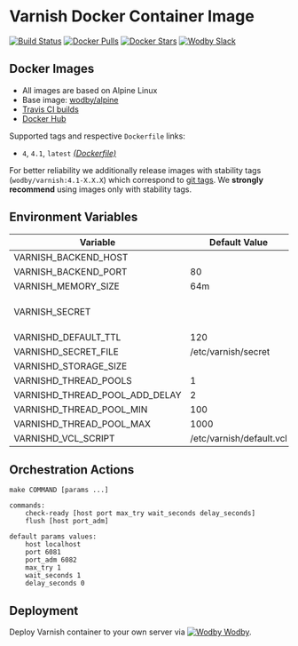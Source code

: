 # Varnish Docker Container Image

[![Build Status](https://travis-ci.org/wodby/varnish.svg?branch=master)](https://travis-ci.org/wodby/varnish)
[![Docker Pulls](https://img.shields.io/docker/pulls/wodby/varnish.svg)](https://hub.docker.com/r/wodby/varnish)
[![Docker Stars](https://img.shields.io/docker/stars/wodby/varnish.svg)](https://hub.docker.com/r/wodby/varnish)
[![Wodby Slack](http://slack.wodby.com/badge.svg)](http://slack.wodby.com)

## Docker Images

* All images are based on Alpine Linux
* Base image: [wodby/alpine](https://github.com/wodby/alpine)
* [Travis CI builds](https://travis-ci.org/wodby/varnish) 
* [Docker Hub](https://hub.docker.com/r/wodby/varnish)

Supported tags and respective `Dockerfile` links:

* `4`, `4.1`, `latest` [_(Dockerfile)_](https://github.com/wodby/varnish/tree/master/4/Dockerfile)

For better reliability we additionally release images with stability tags (`wodby/varnish:4.1-X.X.X`) which correspond to [git tags](https://github.com/wodby/varnish/releases). We **strongly recommend** using images only with stability tags. 

## Environment Variables

| Variable                       | Default Value            | Description                      |
| ------------------------------ | ------------------------ | -------------------------------- |
| VARNISH_BACKEND_HOST           |                          | Mandatory                        |
| VARNISH_BACKEND_PORT           | 80                       |                                  |
| VARNISH_MEMORY_SIZE            | 64m                      |                                  |
| VARNISH_SECRET                 |                          | Generated automatically if blank |
| VARNISHD_DEFAULT_TTL           | 120                      |                                  |
| VARNISHD_SECRET_FILE           | /etc/varnish/secret      |                                  |
| VARNISHD_STORAGE_SIZE          |                          |                                  |
| VARNISHD_THREAD_POOLS          | 1                        |                                  |
| VARNISHD_THREAD_POOL_ADD_DELAY | 2                        |                                  |
| VARNISHD_THREAD_POOL_MIN       | 100                      |                                  |
| VARNISHD_THREAD_POOL_MAX       | 1000                     |                                  |
| VARNISHD_VCL_SCRIPT            | /etc/varnish/default.vcl |                                  |

## Orchestration Actions

```
make COMMAND [params ...]

commands:
    check-ready [host port max_try wait_seconds delay_seconds]
    flush [host port_adm]
 
default params values:
    host localhost
    port 6081
    port_adm 6082
    max_try 1
    wait_seconds 1
    delay_seconds 0
```

## Deployment

Deploy Varnish container to your own server via [![Wodby](https://www.google.com/s2/favicons?domain=wodby.com) Wodby](https://cloud.wodby.com/stackhub/0e6ce021-9c23-4478-a6e7-d37fd7c054eb/overview).
